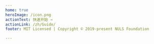 ```yaml
---
home: true
heroImage: /icon.png
actionText: 快速开始 →
actionLink: /zh/Guide/
footer: MIT Licensed | Copyright © 2019-present NULS Foundation

---
```


